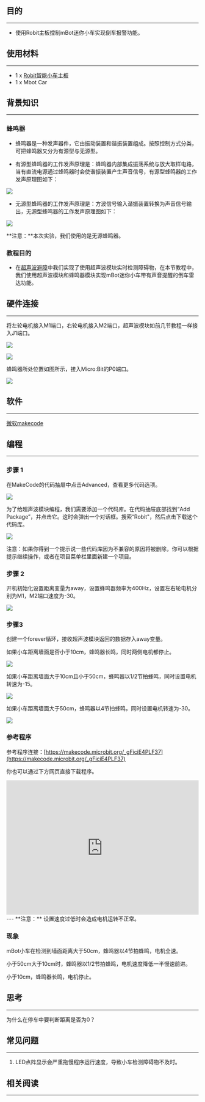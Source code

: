 
## 目的
---

- 使用Robit主板控制mBot迷你小车实现倒车报警功能。

## 使用材料
---

- 1 x [Robit智能小车主板](https://www.elecfreaks.com/estore/elecfreaks-robit-diy-mini-smart-cars-robot-development-platform-chassis-for-micro-bit-compatible-with-mbot.html)
- 1 x Mbot Car

## 背景知识
---
### 蜂鸣器

- 蜂鸣器是一种发声器件，它由振动装置和谐振装置组成。按照控制方式分类，可把蜂鸣器又分为有源型与无源型。

- 有源型蜂鸣器的工作发声原理是：蜂鸣器内部集成振荡系统与放大取样电路，当有直流电源通过蜂鸣器时会使谐振装置产生声音信号，有源型蜂鸣器的工作发声原理图如下：

![](https://i.imgur.com/sRjxQfi.jpg)

- 无源型蜂鸣器的工作发声原理是：方波信号输入谐振装置转换为声音信号输出，无源型蜂鸣器的工作发声原理图如下：

![](https://i.imgur.com/Fd2YwUH.jpg)

**注意：**本次实验，我们使用的是无源蜂鸣器。

### 教程目的
- 在[超声波避障](/Robit_Case_02/)中我们实现了使用超声波模块实时检测障碍物，在本节教程中，我们使用超声波模块和蜂鸣器模块实现mBot迷你小车带有声音提醒的倒车雷达功能。

## 硬件连接
---
将左轮电机接入M1端口，右轮电机接入M2端口，超声波模块如前几节教程一样接入J1端口。

![](https://i.imgur.com/foGr3ds.png)

![](https://i.imgur.com/aAEIPxi.jpg)

蜂鸣器所处位置如图所示，接入Micro:Bit的P0端口。

![](https://i.imgur.com/nYUOS8t.png)
## 软件
---
[微软makecode](https://makecode.microbit.org/#)

## 编程
---
### 步骤 1
在MakeCode的代码抽屉中点击Advanced，查看更多代码选项。

![](https://i.imgur.com/LjMR5IU.png)

为了给超声波模块编程，我们需要添加一个代码库。在代码抽屉底部找到“Add Package”，并点击它。这时会弹出一个对话框。搜索“Robit"，然后点击下载这个代码库。

![](https://i.imgur.com/ISZ6w26.png)

注意：如果你得到一个提示说一些代码库因为不兼容的原因将被删除，你可以根据提示继续操作，或者在项目菜单栏里面新建一个项目。

### 步骤 2
开机初始化设置距离变量为away，设置蜂鸣器频率为400Hz，设置左右轮电机分别为M1，M2端口速度为-30。

![](https://i.imgur.com/5LdCdUM.png)

### 步骤3

创建一个forever循环，接收超声波模块返回的数据存入away变量。

如果小车距离墙面是否小于10cm，蜂鸣器长鸣，同时两侧电机都停止。

![](https://i.imgur.com/HfwwKSH.png)


如果小车距离墙面大于10cm且小于50cm，蜂鸣器以1/2节拍蜂鸣，同时设置电机转速为-15。

![](https://i.imgur.com/TaSRDb9.png)

如果小车距离墙面大于50cm，蜂鸣器以4节拍蜂鸣，同时设置电机转速为-30。

![](https://i.imgur.com/ASwsTIA.png)

### 参考程序
参考程序连接：[https://makecode.microbit.org/_gFiciE4PLF37](https://makecode.microbit.org/_gFiciE4PLF37)

你也可以通过下方网页直接下载程序。

<div style="position:relative;height:0;padding-bottom:70%;overflow:hidden;"><iframe style="position:absolute;top:0;left:0;width:100%;height:100%;" src="https://makecode.microbit.org/#pub:_gFiciE4PLF37" frameborder="0" sandbox="allow-popups allow-forms allow-scripts allow-same-origin"></iframe></div>  
---
**注意：** 设置速度过低时会造成电机运转不正常。

### 现象
mBot小车在检测到墙面距离大于50cm，蜂鸣器以4节拍蜂鸣，电机全速。

小于50cm大于10cm时，蜂鸣器以1/2节拍蜂鸣，电机速度降低一半慢速前进。

小于10cm，蜂鸣器长鸣，电机停止。

## 思考
---
为什么在停车中要判断距离是否为0？

## 常见问题
---
1. LED点阵显示会严重拖慢程序运行速度，导致小车检测障碍物不及时。

## 相关阅读  
---

